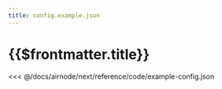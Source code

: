 ```yaml
---
title: config.example.json
---
```


# {{$frontmatter.title}}

<<< @/docs/airnode/next/reference/code/example-config.json
